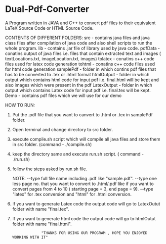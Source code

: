 Dual-Pdf-Converter
==================

A Program written in JAVA and C++ to convert pdf files to their equivalent LaTeX Source Code or HTML Source Code.


CONTENTS OF DIFFERENT FOLDERS:
  src - contains java files and java class files after compilation of java code and also shell scripts to run the whole program.
  lib - contains .jar file of library used by java code.
  pdfData - conatins output of java files i.e. files that contain extracted text and images ( textLocations.txt, imageLocation.txt, images)
  tolatex - conatins c++ code files used for latex code generation
  tohtml - conatins c++ code files used for html code generation
  samplePdf - folder in which contins pdf files that has to be converted to .tex or .html format
  htmlOutput -  folder in which output which contains html code for input pdf i.e. final.html will be kept and also images which were present in the pdf
  LatexOutput -  folder in which output which contains Latex code for input pdf i.e. final.tex will be kept.
  Demo - contains pdf files which we will use for our demo
  
HOW TO RUN:
  1. Put the .pdf file that you want to canvert to .html or .tex in samplePdf folder.
  2. Open terminal and change directory to src folder.
  3. execute compile.sh script which will compile all java files and store them in src folder. (command - ./compile.sh)
  4. keep the directory same and execute run.sh script. ( command - ./run.sh)
  5. follow the steps asked by run.sh file. 
     
      NOTE: --type full file name including .pdf like "sample.pdf".
            --type one less page no. that you want to convert to .html/.pdf like
              if you want to convert pages from 4 to 10 ( starting page = 3, end page = 9).
            --type "latex" for .tex conversion and "html" for .html conversion.
  6. If you want to generate Latex code the output code will go to LatexOutut folder with name "final.tex".
  7. If you want to generate html code the output code will go to htmlOutut folder with name "final.html".
  
                      "THANKS FOR USING OUR PROGRAM , HOPE YOU ENJOYED WORKING WITH IT"               
